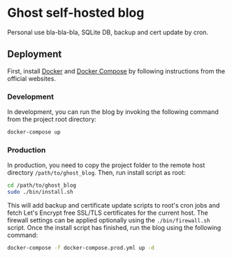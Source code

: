 # Ghost self-hosted blog

Personal use bla-bla-bla, SQLite DB, backup and cert update by cron.

## Deployment

First, install [Docker](https://docs.docker.com/install/linux/docker-ce/ubuntu/) and [Docker Compose](https://docs.docker.com/compose/install/) by following instructions from the official websites.

### Development

In development, you can run the blog by invoking the following command from the project root directory:
```bash
docker-compose up
```

### Production

In production, you need to copy the project folder to the remote host directory `/path/to/ghost_blog`. Then, run install script as root:
```bash
cd /path/to/ghost_blog
sudo ./bin/install.sh
```
This will add backup and certificate update scripts to root's cron jobs and fetch Let's Encrypt free SSL/TLS certificates for the current host. The firewall settings can be applied optionally using the `./bin/firewall.sh` script. Once the install script has finished, run the blog using the following command:
```bash
docker-compose -f docker-compose.prod.yml up -d
```

